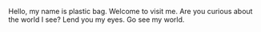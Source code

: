 Hello, my name is plastic bag.
Welcome to visit me. 
Are you curious about the world I see? 
Lend you my eyes. 
Go see my world.
